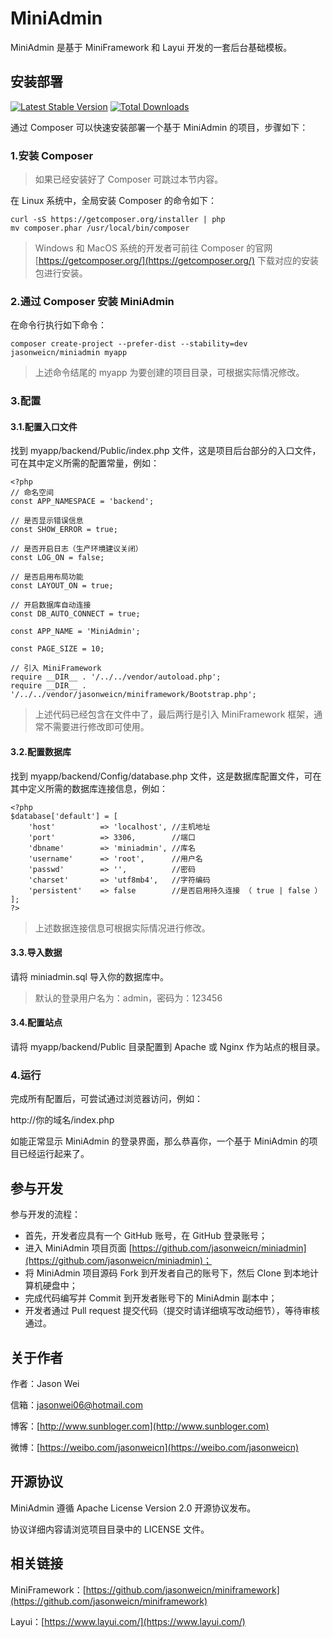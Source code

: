 MiniAdmin
====================

MiniAdmin 是基于 MiniFramework 和 Layui 开发的一套后台基础模板。


安装部署
--------------------

[![Latest Stable Version](https://img.shields.io/packagist/v/jasonweicn/miniadmin.svg)](https://packagist.org/packages/jasonweicn/miniadmin)
[![Total Downloads](https://img.shields.io/packagist/dt/jasonweicn/miniadmin.svg)](https://packagist.org/packages/jasonweicn/miniadmin)

通过 Composer 可以快速安装部署一个基于 MiniAdmin 的项目，步骤如下：

### 1.安装 Composer

> 如果已经安装好了 Composer 可跳过本节内容。

在 Linux 系统中，全局安装 Composer 的命令如下：

```
curl -sS https://getcomposer.org/installer | php
mv composer.phar /usr/local/bin/composer
```

> Windows 和 MacOS 系统的开发者可前往 Composer 的官网 [https://getcomposer.org/](https://getcomposer.org/) 下载对应的安装包进行安装。

### 2.通过 Composer 安装 MiniAdmin

在命令行执行如下命令：

```
composer create-project --prefer-dist --stability=dev jasonweicn/miniadmin myapp
```

> 上述命令结尾的 myapp 为要创建的项目目录，可根据实际情况修改。

### 3.配置

#### 3.1.配置入口文件

找到 myapp/backend/Public/index.php 文件，这是项目后台部分的入口文件，可在其中定义所需的配置常量，例如：

```
<?php
// 命名空间
const APP_NAMESPACE = 'backend';

// 是否显示错误信息
const SHOW_ERROR = true;

// 是否开启日志（生产环境建议关闭）
const LOG_ON = false;

// 是否启用布局功能
const LAYOUT_ON = true;

// 开启数据库自动连接
const DB_AUTO_CONNECT = true;

const APP_NAME = 'MiniAdmin';

const PAGE_SIZE = 10;

// 引入 MiniFramework
require __DIR__ . '/../../vendor/autoload.php';
require __DIR__ . '/../../vendor/jasonweicn/miniframework/Bootstrap.php';
```

> 上述代码已经包含在文件中了，最后两行是引入 MiniFramework 框架，通常不需要进行修改即可使用。

#### 3.2.配置数据库

找到 myapp/backend/Config/database.php 文件，这是数据库配置文件，可在其中定义所需的数据库连接信息，例如：

```
<?php
$database['default'] = [
    'host'          => 'localhost', //主机地址
    'port'          => 3306,        //端口
    'dbname'        => 'miniadmin', //库名
    'username'      => 'root',      //用户名
    'passwd'        => '',          //密码
    'charset'       => 'utf8mb4',   //字符编码
    'persistent'    => false        //是否启用持久连接 （ true | false ）
];
?>
```

> 上述数据连接信息可根据实际情况进行修改。

#### 3.3.导入数据

请将 miniadmin.sql 导入你的数据库中。

> 默认的登录用户名为：admin，密码为：123456

#### 3.4.配置站点

请将 myapp/backend/Public 目录配置到 Apache 或 Nginx 作为站点的根目录。

### 4.运行

完成所有配置后，可尝试通过浏览器访问，例如：

http://你的域名/index.php

如能正常显示 MiniAdmin 的登录界面，那么恭喜你，一个基于 MiniAdmin 的项目已经运行起来了。


参与开发
--------------------

参与开发的流程：

* 首先，开发者应具有一个 GitHub 账号，在 GitHub 登录账号；
* 进入 MiniAdmin 项目页面 [https://github.com/jasonweicn/miniadmin](https://github.com/jasonweicn/miniadmin)；
* 将 MiniAdmin 项目源码 Fork 到开发者自己的账号下，然后 Clone 到本地计算机硬盘中；
* 完成代码编写并 Commit 到开发者账号下的 MiniAdmin 副本中；
* 开发者通过 Pull request 提交代码（提交时请详细填写改动细节），等待审核通过。


关于作者
--------------------

作者：Jason Wei

信箱：jasonwei06@hotmail.com

博客：[http://www.sunbloger.com](http://www.sunbloger.com)

微博：[https://weibo.com/jasonweicn](https://weibo.com/jasonweicn)


开源协议
--------------------

MiniAdmin 遵循 Apache License Version 2.0 开源协议发布。

协议详细内容请浏览项目目录中的 LICENSE 文件。


相关链接
--------------------

MiniFramework：[https://github.com/jasonweicn/miniframework](https://github.com/jasonweicn/miniframework)

Layui：[https://www.layui.com/](https://www.layui.com/)
